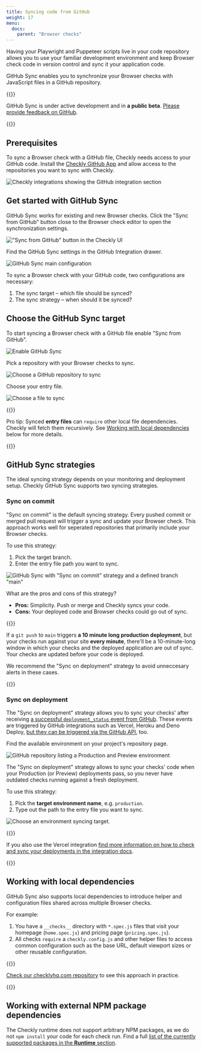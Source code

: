 ```yaml
---
title: Syncing code from GitHub
weight: 17
menu:
  docs:
    parent: "Browser checks"
---
```


Having your Playwright and Puppeteer scripts live in your code repository allows you to use your familiar development environment and keep Browser check code in version control and sync it your application code.

GitHub Sync enables you to synchronize your Browser checks with JavaScript files in a GitHub repository.

{{<info >}}

GitHub Sync is under active development and in **a public beta**. [Please provide feedback on GitHub](https://github.com/orgs/checkly/discussions/2).

{{</info >}}

## Prerequisites

To sync a Browser check with a GitHub file, Checkly needs access to your GitHub code. Install the [Checkly GitHub App](https://app.checklyhq.com/settings/account/integrations) and allow access to the repositories you want to sync with Checkly.

![Checkly integrations showing the GitHub integration section](/docs/images/browser-checks/gh-sync-add-github-integration.png)

## Get started with GitHub Sync

GitHub Sync works for existing and new Browser checks. Click the "Sync from GitHub" button close to the Browser check editor to open the synchronization settings.

!["Sync from GitHub" button in the Checkly UI](/docs/images/browser-checks/gh-sync-editor-enable.png)

Find the GitHub Sync settings in the GitHub Integration drawer.

![GitHub Sync main configuration](/docs/images/browser-checks/gh-sync-overview.png)

To sync a Browser check with your GitHub code, two configurations are necessary:

1. The sync target – which file should be synced?
2. The sync strategy – when should it be synced?

## Choose the GitHub Sync target

To start syncing a Browser check with a GitHub file enable "Sync from GitHub".

![Enable GitHub Sync](/docs/images/browser-checks/gh-sync-enable-sync.png)

Pick a repository with your Browser checks to sync.

![Choose a GitHub repository to sync](/docs/images/browser-checks/gh-sync-pick-a-repo.png)

Choose your entry file.

![Choose a file to sync](/docs/images/browser-checks/gh-sync-choose-a-file.png)

{{<info >}}

Pro tip: Synced **entry files** can `require` other local file dependencies. Checkly will fetch them recursively.
See [Working with local dependencies](#working-with-local-dependencies) below for more details.

{{</info >}}

## GitHub Sync strategies

The ideal syncing strategy depends on your monitoring and deployment setup. Checkly GitHub Sync supports two syncing strategies.

### Sync on commit

"Sync on commit" is the default syncing strategy. Every pushed commit or merged pull request will trigger a sync and update your Browser check. This approach works well for seperated repositories that primarily include your Browser checks.

To use this strategy:

1. Pick the target branch.
2. Enter the entry file path you want to sync.

![GitHub Sync with "Sync on commit" strategy and a defined branch "main"](/docs/images/browser-checks/gh-sync-sync-on-commit.png)

What are the pros and cons of this strategy?

- **Pros:** Simplicity. Push or merge and Checkly syncs your code.
- **Cons:** Your deployed code and Browser checks could go out of sync.

{{<info >}}

If a `git push` to `main` triggers **a 10 minute long production deployment**, but your checks run against your site **every minute**, there'll be a 10-minute-long window in which your checks and the deployed application are out of sync. Your checks are updated before your code is deployed.

We recommend the "Sync on deployment" strategy to avoid unneccesary alerts in these cases.

{{</info >}}

### Sync on deployment

The "Sync on deployment" strategy allows you to sync your checks' after receiving [a successful `deployment_status` event from GitHub](https://docs.github.com/en/developers/webhooks-and-events/webhooks/webhook-events-and-payloads#deployment_status). These events are triggered by GitHub integrations such as Vercel, Heroku and Deno Deploy, [but they can be triggered via the GitHub API](/docs/browser-checks/github-code-sync-api/), too.

Find the available environment on your project's repository page.

![GitHub repository listing a Production and Preview environment](/docs/images/browser-checks/gh-sync-gh-environments.png)

The "Sync on deployment" strategy allows to sync your checks' code when your Production (or Preview) deployments pass, so you never have outdated checks running against a fresh deployment.

To use this strategy:

1. Pick the **target environment name**, e.g. `production`.
2. Type out the path to the entry file you want to sync.

![Choose an environment syncing target.](/docs/images/browser-checks/gh-sync-sync-on-deploy.png)

{{<info >}}

If you also use the Vercel integration [find more information on how to check and sync your deployments in the integration docs](/docs/cicd/vercel/).

{{</info >}}

## Working with local dependencies

GitHub Sync also supports local dependencies to introduce helper and configuration files shared across multiple Browser checks.

For example:

1. You have a `__checks__` directory with `*.spec.js` files that visit your homepage (`home.spec.js`) and
pricing page (`pricing.spec.js`).
2. All checks `require` a `checkly.config.js` and other helper files to access common configuration such as the base URL, default viewport sizes or other reusable configuration.

{{<info >}}

[Check our checklyhq.com repository](https://github.com/checkly/checklyhq.com/tree/main/__checks__) to see this approach in practice.

{{</info >}}

## Working with external NPM package dependencies

The Checkly runtime does not support arbitrary NPM packages, as we do not `npm install` your code for each check run.
Find a full [list of the currently supported packages in the **Runtime** section](/docs/runtimes/specs/#npm-packages).

